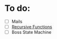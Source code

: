 # To do:
- [ ] Mails
- [ ] [Recursive Functions](../Programming/CPP/Udemy/Section%2011%20Functions/Recursive%20Functions.md)
- [ ] Boss State Machine 